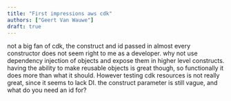 ```yaml
---
title: "First impressions aws cdk"
authors: ["Geert Van Wauwe"]
draft: true
---
```


not a big fan of cdk, the construct and id passed in almost every constructor does not seem right to me as a developer.
why not use dependency injection of objects and expose them in higher level constructs.
having the ability to make reusable objects is great though, so functionally it does more than what it should.
However testing cdk resources is not really great, since it seems to lack DI.
the construct parameter is still vague, and what do you need an id for?